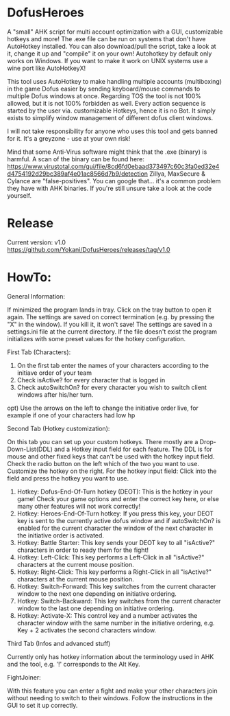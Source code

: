 # DofusHeroes
A "small" AHK script for multi account optimization with a GUI, customizable hotkeys and more!
The .exe file can be run on systems that don't have AutoHotkey installed. You can also download/pull the script, take a look at it, change it up and "compile" it on your own!
Autohotkey by default only works on Windows. If you want to make it work on UNIX systems use a wine port like AutoHotkeyX!

This tool uses AutoHotkey to make handling multiple accounts (multiboxing) in the game Dofus easier by sending keyboard/mouse commands to multiple Dofus windows at once. Regarding TOS the tool is not 100% allowed, but it is not 100% forbidden as well. Every action sequence is started by the user via. customizable Hotkeys, hence it is no Bot. It simply exists to simplify window management of different dofus client windows.

I will not take responsibility for anyone who uses this tool and gets banned for it. It's a greyzone - use at your own risk!

Mind that some Anti-Virus software might think that the .exe (binary) is harmful. A scan of the binary can be found here: 
https://www.virustotal.com/gui/file/8cd6fd0ebaad373497c60c3fa0ed32e4d4754192d29bc389af4e01ac8566d7b9/detection
Zillya, MaxSecure & Cylance are "false-positives". You can google that... it's a common problem they have with AHK binaries. If you're still unsure take a look at the code yourself.

# Release
Current version: v1.0 https://github.com/Yokani/DofusHeroes/releases/tag/v1.0

# HowTo:

General Information:

If minimized the program lands in tray. Click on the tray button to open it again. 
The settings are saved on correct termination (e.g. by pressing the "X" in the window). If you kill it, it won't save!
The settings are saved in a settings.ini file at the current directory. 
If the file doesn't exist the program initializes with some preset values for the hotkey configuration.

First Tab (Characters):
1) On the first tab enter the names of your characters according to the initiave order of your team
2) Check isActive? for every character that is logged in
3) Check autoSwitchOn? for every character you wish to switch client windows after his/her turn.

opt) Use the arrows on the left to change the initiative order live, for example if one of your characters had low hp

Second Tab (Hotkey customization):

On this tab you can set up your custom hotkeys. There mostly are a Drop-Down-List(DDL) and a Hotkey input field for each feature. The DDL is for mouse and other fixed keys that can't be used with the hotkey input field. Check the radio button on the left which of the two you want to use. Customize the hotkey on the right.
For the hotkey input field: Click into the field and press the hotkey you want to use.

1. Hotkey: Dofus-End-Of-Turn hotkey (DEOT): This is the hotkey in your game! Check your game options and enter the correct key here, or else many other features will not work correctly!
2. Hotkey: Heroes-End-Of-Turn hotkey: If you press this key, your DEOT key is sent to the currently active dofus window and if autoSwitchOn? is enabled for the current character the window of the next character in the initiative order is activated.
3. Hotkey: Battle Starter: This key sends your DEOT key to all "isActive?" characters in order to ready them for the fight!
4. Hotkey: Left-Click: This key performs a Left-Click in all "isActive?" characters at the current mouse position.
5. Hotkey: Right-Click: This key performs a Right-Click in all "isActive?" characters at the current mouse position.
6. Hotkey: Switch-Forward: This key switches from the current character window to the next one depending on initiative ordering.
7. Hotkey: Switch-Backward: This key switches from the current character window to the last one depending on initiative ordering.
8. Hotkey: Activate-X: This control key and a number activates the character window with the same number in the initiative ordering, e.g. Key + 2 activates the second characters window.

Third Tab (Infos and advanced stuff)

Currently only has hotkey information about the terminology used in AHK and the tool, e.g. '!' corresponds to the Alt Key.

FightJoiner:

With this feature you can enter a fight and make your other characters join without needing to switch to their windows. Follow the instructions in the GUI to set it up correctly.
